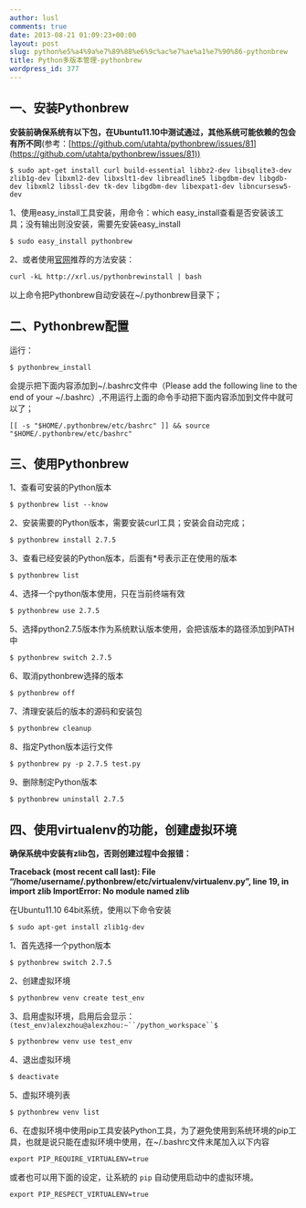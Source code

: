 ```yaml
---
author: lusl
comments: true
date: 2013-08-21 01:09:23+00:00
layout: post
slug: python%e5%a4%9a%e7%89%88%e6%9c%ac%e7%ae%a1%e7%90%86-pythonbrew
title: Python多版本管理-pythonbrew
wordpress_id: 377
---
```


## 一、安装Pythonbrew


**安装前确保系统有以下包，在Ubuntu11.10中测试通过，其他系统可能依赖的包会有所不同**(参考：[https://github.com/utahta/pythonbrew/issues/81](https://github.com/utahta/pythonbrew/issues/81))




    
    $ sudo apt-get install curl build-essential libbz2-dev libsqlite3-dev zlib1g-dev libxml2-dev libxslt1-dev libreadline5 libgdbm-dev libgdb-dev libxml2 libssl-dev tk-dev libgdbm-dev libexpat1-dev libncursesw5-dev







1、使用easy_install工具安装，用命令：which easy_install查看是否安装该工具；没有输出则没安装，需要先安装easy_install




    
    $ sudo easy_install pythonbrew





2、或者使用[官网](https://pypi.python.org/pypi/pythonbrew/)推荐的方法安装：




    
    curl -kL http://xrl.us/pythonbrewinstall | bash





以上命令把Pythonbrew自动安装在~/.pythonbrew目录下；




## 二、Pythonbrew配置


运行：




    
    $ pythonbrew_install





会提示把下面内容添加到~/.bashrc文件中（Please add the following line to the end of your ~/.bashrc）,不用运行上面的命令手动把下面内容添加到文件中就可以了；




    
    [[ -s "$HOME/.pythonbrew/etc/bashrc" ]] && source "$HOME/.pythonbrew/etc/bashrc"








## 三、使用Pythonbrew


1、查看可安装的Python版本




    
    $ pythonbrew list --know





2、安装需要的Python版本，需要安装curl工具；安装会自动完成；




    
    $ pythonbrew install 2.7.5





3、查看已经安装的Python版本，后面有*号表示正在使用的版本




    
    $ pythonbrew list





4、选择一个python版本使用，只在当前终端有效




    
    $ pythonbrew use 2.7.5





5、选择python2.7.5版本作为系统默认版本使用，会把该版本的路径添加到PATH中




    
    $ pythonbrew switch 2.7.5





6、取消pythonbrew选择的版本




    
    $ pythonbrew off





7、清理安装后的版本的源码和安装包




    
    $ pythonbrew cleanup





8、指定Python版本运行文件




    
    $ pythonbrew py -p 2.7.5 test.py





9、删除制定Python版本




    
    $ pythonbrew uninstall 2.7.5








## 四、使用virtualenv的功能，创建虚拟环境




**确保系统中安装有zlib包，否则创建过程中会报错：**

**Traceback (most recent call last): File “/home/username/.pythonbrew/etc/virtualenv/virtualenv.py”, line 19, in <module> import zlib ImportError: No module named zlib**

在Ubuntu11.10 64bit系统，使用以下命令安装




    
    $ sudo apt-get install zlib1g-dev







1、首先选择一个python版本




    
    $ pythonbrew switch 2.7.5





2、创建虚拟环境




    
    $ pythonbrew venv create test_env





3、启用虚拟环境，启用后会显示：`(test_env)alexzhou@alexzhou:~``/python_workspace``$`




    
    $ pythonbrew venv use test_env





4、退出虚拟环境




    
    $ deactivate





5、虚拟环境列表




    
    $ pythonbrew venv list





6、在虚拟环境中使用pip工具安装Python工具，为了避免使用到系统环境的pip工具，也就是说只能在虚拟环境中使用，在~/.bashrc文件末尾加入以下内容




    
    export PIP_REQUIRE_VIRTUALENV=true





或者也可以用下面的设定，让系統的 `pip` 自动使用启动中的虚拟环境。




    
    export PIP_RESPECT_VIRTUALENV=true



